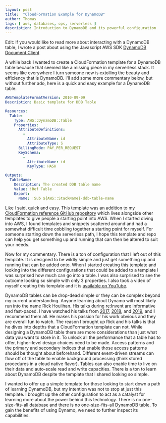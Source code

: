 ```yaml
---
layout: post
title:  "CloudFormation Example for DynamoDB"
author: Thomas
tags: [ aws, databases, ops, serverless ]
description: Introduction to DynamoDB and its powerful configuration
---
```


Edit: If you would like to read more about interacting with a DynamoDB table, I wrote a post about using the Javascript AWS SDK [DynamoDB Document Client](/blog/how-to-use-the-dynamodb-document-client)

A while back I wanted to create a CloudFormation template for a DynamoDB table because that seemed like a missing piece in my serverless stack. It seems like everywhere I turn someone new is extolling the beauty and efficiency that is DynamoDB. I'll add some more commentary below, but without further ado, here is a quick and easy example for a DynamoDB table.

```yml
AWSTemplateFormatVersion: 2010-09-09
Description: Basic template for DDB Table

Resources:
  Table:
    Type: AWS::DynamoDB::Table
    Properties:
      AttributeDefinitions:
        -
          AttributeName: id
          AttributeType: S
      BillingMode: PAY_PER_REQUEST
      KeySchema:
        -
          AttributeName: id
          KeyType: HASH

Outputs:
  TableName:
    Description: The created DDB table name
    Value: !Ref Table
    Export:
      Name: !Sub ${AWS::StackName}-ddb-table-name
```

Like I said, quick and easy. This template was an addition to my [CloudFormation reference GitHub repository](https://github.com/thomasstep/aws-cloudformation-reference/blob/1a50e0530093920bc3068486028df1b7e97dec0c/ddb/basic/ddb.yml) which lives alongside other templates to give people a starting point into AWS. When I started diving into AWS, I found templates and snippets scattered around and had a somewhat difficult time cobbling together a starting point for myself. For someone starting down the serverless path, I hope this template and repo can help you get something up and running that can then be altered to suit your needs.

Now for my commentary. There is a ton of configuration that I left out of this template. It is designed to be wildly simple and just get something up and running that can be added onto. When I started creating this template and looking into the different configurations that could be added to a template I was surprised how much can go into a table. I was also surprised to see the outcome looking so simple with only 3 properties. I also took a video of myself creating this template and it is [available on YouTube](https://www.youtube.com/watch?v=uYFy2GotL0U).

DynamoDB tables can be drop-dead simple or they can be complex beyond my current understanding. Anyone learning about Dynamo will most likely run into the name Rick Houlihan. His talks during re:Invent are informative and fast-paced. I have watched his talks from [2017](https://www.youtube.com/watch?v=jzeKPKpucS0), [2018](https://www.youtube.com/watch?v=HaEPXoXVf2k), and [2019](https://www.youtube.com/watch?v=6yqfmXiZTlM), and I recommend them all. He makes his passion for his work obvious and they are overall fun to watch. The reason I brought up Rick and his talks is that he dives into depths that a CloudFormation template can not. While designing a DynamoDB table there are more considerations than just what data you want to store in it. To unlock all the performance that a table has to offer, higher-level design choices need to be made. Access patterns and the primary and secondary indices that enable those access patterns should be thought about beforehand. Different event-driven streams can flow off of the table to enable background processing (think stored procedures in a cloud native flavor). Tables can also enable time to live on their data and auto-scale read and write capacities. There is a ton to learn about DynamoDB despite the template that I shared looking so simple.

I wanted to offer up a simple template for those looking to start down a path of learning DynamoDB, but my intention was not to stop at just this template. I brought up the other configuration to act as a catalyst for learning more about the power behind this technology. There is no one-size-fits-all database and there is no one-size-fits-all DynamoDB table. To gain the benefits of using Dynamo, we need to further inspect its capabilities.